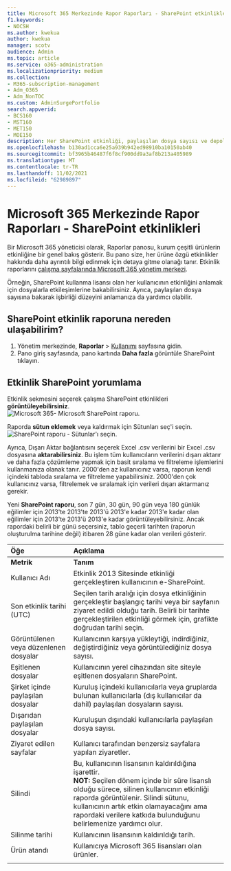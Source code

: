 ```yaml
---
title: Microsoft 365 Merkezinde Rapor Raporları - SharePoint etkinlikleri
f1.keywords:
- NOCSH
ms.author: kwekua
author: kwekua
manager: scotv
audience: Admin
ms.topic: article
ms.service: o365-administration
ms.localizationpriority: medium
ms.collection:
- M365-subscription-management
- Adm_O365
- Adm_NonTOC
ms.custom: AdminSurgePortfolio
search.appverid:
- BCS160
- MST160
- MET150
- MOE150
description: Her SharePoint etkinliği, paylaşılan dosya sayısı ve depolama kullanımı hakkında bilgi SharePoint bir etkinlik kullanım raporuna sahip olur.
ms.openlocfilehash: b130ad1cca6e25a939b942ed98910ba10150ab40
ms.sourcegitcommit: bf3965b46487f6f8cf900dd9a3af8b213a405989
ms.translationtype: MT
ms.contentlocale: tr-TR
ms.lasthandoff: 11/02/2021
ms.locfileid: "62989897"
---
```

# <a name="microsoft-365-reports-in-the-admin-center---sharepoint-activity"></a>Microsoft 365 Merkezinde Rapor Raporları - SharePoint etkinlikleri

Bir Microsoft 365 yöneticisi olarak, Raporlar panosu, kurum çeşitli ürünlerin etkinliğine bir genel bakış gösterir. Bu pano size, her ürüne özgü etkinlikler hakkında daha ayrıntılı bilgi edinmek için detaya gitme olanağı tanır. Etkinlik raporlarını [çalışma sayfalarında Microsoft 365 yönetim merkezi](activity-reports.md).
  
Örneğin, SharePoint kullanma lisansı olan her kullanıcının etkinliğini anlamak için dosyalarla etkileşimlerine bakabilirsiniz. Ayrıca, paylaşılan dosya sayısına bakarak işbirliği düzeyini anlamanıza da yardımcı olabilir.
  
## <a name="how-do-i-get-to-the-to-the-sharepoint-activity-report"></a>SharePoint etkinlik raporuna nereden ulaşabilirim?

1. Yönetim merkezinde, **Raporlar** \> <a href="https://go.microsoft.com/fwlink/p/?linkid=2074756" target="_blank">Kullanımı</a> sayfasına gidin. 
2. Pano giriş sayfasında, pano kartında **Daha fazla** görüntüle SharePoint tıklayın.
  
## <a name="interpret-the-sharepoint-activity-report"></a>Etkinlik SharePoint yorumlama

Etkinlik sekmesini seçerek çalışma SharePoint etkinlikleri **görüntüleyebilirsiniz**.<br/>![Microsoft 365- Microsoft SharePoint raporu.](../../media/5a0a96f-0e4f-4fb9-8baa-3262275b3d1f.png)

Raporda **sütun eklemek** veya kaldırmak için Sütunları seç'i seçin.  <br/> ![SharePoint raporu - Sütunlar'ı seçin.](../../media/3c396cd1-9701-4712-8eaa-eb7bba702aa8.png)

Ayrıca, Dışarı Aktar bağlantısını seçerek Excel .csv verilerini bir Excel .csv dosyasına **aktarabilirsiniz**. Bu işlem tüm kullanıcıların verilerini dışarı aktarır ve daha fazla çözümleme yapmak için basit sıralama ve filtreleme işlemlerini kullanmanıza olanak tanır. 2000'den az kullanıcınız varsa, raporun kendi içindeki tabloda sıralama ve filtreleme yapabilirsiniz. 2000'den çok kullanıcınız varsa, filtrelemek ve sıralamak için verileri dışarı aktarmanız gerekir. 

Yeni **SharePoint raporu**, son 7 gün, 30 gün, 90 gün veya 180 günlük eğilimler için 2013'te 2013'te 2013'ü 2013'e kadar 2013'e kadar olan eğilimler için 2013'te 2013'ü 2013'e kadar görüntüleyebilirsiniz. Ancak rapordaki belirli bir günü seçersiniz, tablo geçerli tarihten (raporun oluşturulma tarihine değil) itibaren 28 güne kadar olan verileri gösterir.
  
|Öğe|Açıklama|
|:-----|:-----|
|**Metrik**|**Tanım**|
|Kullanıcı Adı  <br/> |Etkinlik 2013 Sitesinde etkinliği gerçekleştiren kullanıcının e-SharePoint.  <br/> |
|Son etkinlik tarihi (UTC)  <br/> |Seçilen tarih aralığı için dosya etkinliğinin gerçekleştir başlangıç tarihi veya bir sayfanın ziyaret edildi olduğu tarih. Belirli bir tarihte gerçekleştirilen etkinliği görmek için, grafikte doğrudan tarihi seçin.  <br/> |
|Görüntülenen veya düzenlenen dosyalar  <br/> |Kullanıcının karşıya yükleytiği, indirdiğiniz, değiştirdiğiniz veya görüntülediğiniz dosya sayısı.   <br/> |
|Eşitlenen dosyalar  <br/> |Kullanıcının yerel cihazından site siteyle eşitlenen dosyaların SharePoint. <br/> |
|Şirket içinde paylaşılan dosyalar  <br/> | Kuruluş içindeki kullanıcılarla veya gruplarda bulunan kullanıcılarla (dış kullanıcılar da dahil) paylaşılan dosyaların sayısı.  <br/> |
|Dışarıdan paylaşılan dosyalar  <br/> |Kuruluşun dışındaki kullanıcılarla paylaşılan dosya sayısı. <br/>|
|Ziyaret edilen sayfalar  <br/> |Kullanıcı tarafından benzersiz sayfalara yapılan ziyaretler. <br/>|
|Silindi  <br/> | Bu, kullanıcının lisansının kaldırıldığına işarettir.  <br/>  **NOT:** Seçilen dönem içinde bir süre lisanslı olduğu sürece, silinen kullanıcının etkinliği raporda görüntülenir. Silindi sütunu, kullanıcının artık etkin olamayacağını ama rapordaki verilere katkıda bulunduğunu belirlemenize yardımcı olur.  <br/> |
|Silinme tarihi  <br/> |Kullanıcının lisansının kaldırıldığı tarih. <br/>|
|Ürün atandı  <br/> |Kullanıcıya Microsoft 365 lisansları olan ürünler.|
|||